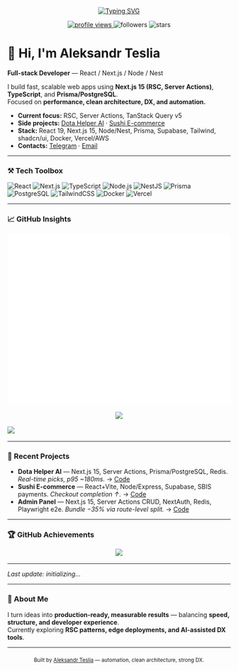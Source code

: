 <!-- Typing header -->
<p align="center">
  <a href="https://github.com/puffynNeroun">
    <img src="https://readme-typing-svg.herokuapp.com?font=JetBrains+Mono&weight=600&size=22&pause=1100&color=5BCDEC&center=true&vCenter=true&width=750&lines=Aleksandr+Teslia+—+Full-stack+Developer;React%2FNext.js%2FNode%2FNest;Performance%2C+Clean+Architecture%2C+DX%2C+Automation" alt="Typing SVG" />
  </a>
</p>

<p align="center">
  <a href="https://komarev.com/ghpvc/?username=puffynNeroun?_=1760290029?_=1760290653?_=1760291365?_=1760293163?_=1760294541?_=1760296274?_=1760296986?_=1760297759?_=1760298529?_=1760300148?_=1760301413?_=1760302149?_=1760303570?_=1760304388?_=1760305005?_=1760305763?_=1760307200?_=1760308209?_=1760309350?_=1760332585?_=1760334009?_=1760336732?_=1760338234?_=1760339784?_=1760341100?_=1760341747?_=1760343774?_=1760345310?_=1760347164?_=1760348533?_=1760350721?_=1760352224?_=1760354008?_=1760354863?_=1760355518?_=1760356177?_=1760358769?_=1760361520?_=1760363132?_=1760364995?_=1760366519?_=1760368554?_=1760369931?_=1760370579?_=1760372361?_=1760373857?_=1760375641?_=1760376648?_=1760377733?_=1760379689?_=1760381169?_=1760382722?_=1760383452?_=1760384172?_=1760384934?_=1760386655?_=1760387917?_=1760388569?_=1760390003?_=1760390780?_=1760392134?_=1760393665?_=1760394713?_=1760395758?_=1760418900?_=1760419958?_=1760420955?_=1760423036?_=1760424493?_=1760426172?_=1760427439?_=1760428166?_=1760429971?_=1760431469?_=1760432136?_=1760433530?_=1760434833?_=1760437025?_=1760438566?_=1760440381?_=1760441230?_=1760441884?_=1760442555?_=1760445271?_=1760447934?_=1760449541?_=1760451418?_=1760453000?_=1760453625?_=1760455066?_=1760456402?_=1760458789?_=1760460292?_=1760460959?_=1760462122?_=1760463412?_=1760464134?_=1760466184?_=1760467605?_=1760469154?_=1760469970?_=1760470605?_=1760471374?_=1760473039?_=1760474349?_=1760474968?_=1760476413?_=1760477285?_=1760477926?_=1760478567?_=1760480072?_=1760481143?_=1760482171?_=1760505331?_=1760506753?_=1760507357?_=1760509433?_=1760510906?_=1760512572?_=1760513886?_=1760514529?_=1760516525?_=1760518085?_=1760519842?_=1760521223?_=1760523469?_=1760525038?_=1760526806?_=1760527654?_=1760528325?_=1760528980?_=1760531663?_=1760534371?_=1760536009?_=1760537799?_=1760539453?_=1760541344?_=1760542726?_=1760543377?_=1760545042?_=1760546617?_=1760547238?_=1760548451?_=1760549478?_=1760550532?_=1760552601?_=1760554089?_=1760555567?_=1760556375?_=1760557014?_=1760557768?_=1760559495?_=1760560823?_=1760562835?_=1760563725?_=1760564367?_=1760564970?_=1760566375?_=1760567445?_=1760568560?_=1760591718?_=1760593147?_=1760593779?_=1760595834?_=1760597294?_=1760598967?_=1760600241?_=1760600925?_=1760602942?_=1760604480?_=1760606269?_=1760607658?_=1760609889?_=1760611381?_=1760613216?_=1760614121?_=1760614780?_=1760618059?_=1760620759?_=1760622429?_=1760624176?_=1760625791?_=1760626419?_=1760627860?_=1760629230?_=1760629832?_=1760631629?_=1760633130?_=1760634854?_=1760635935?_=1760636969?_=1760638957?_=1760640473?_=1760641880?_=1760642660?_=1760643376?_=1760644153?_=1760645861?_=1760647175?_=1760649236?_=1760649975?_=1760650616?_=1760651375?_=1760652726?_=1760653758?_=1760654420?_=1760678096?_=1760679183?_=1760680164?_=1760682164?_=1760683657?_=1760685328?_=1760686616?_=1760687369?_=1760689300?_=1760690746?_=1760692652?_=1760693958?_=1760696224?_=1760697687?_=1760699582?_=1760700415?_=1760701059?_=1760701768?_=1760704349?_=1760706961?_=1760708581?_=1760710545?_=1760712089?_=1760714161?_=1760715538?_=1760716170?_=1760717938?_=1760719475?_=1760720102?_=1760721208?_=1760722204?_=1760722906?_=1760725213?_=1760726675?_=1760728343?_=1760729098?_=1760729766?_=1760730568?_=1760732245?_=1760733527?_=1760734173?_=1760735617?_=1760736495?_=1760737103?_=1760737763?_=1760739250?_=1760740319?_=1760741338?_=1760764436?_=1760765510?_=1760766564?_=1760768458?_=1760769879?_=1760771611?_=1760772432?_=1760773046?_=1760773765?_=1760775520?_=1760776915?_=1760778881?_=1760779781?_=1760780409?_=1760782477?_=1760783587?_=1760784570?_=1760785896?_=1760786656?_=1760787354?_=1760788156?_=1760790534?_=1760792421?_=1760794231?_=1760795359?_=1760796779?_=1760797790?_=1760798459?_=1760800399?_=1760801288?_=1760801896?_=1760802540?_=1760804216?_=1760805646?_=1760807504?_=1760808425?_=1760809039?_=1760809775?_=1760811581?_=1760812969?_=1760814677?_=1760815375?_=1760816151?_=1760816956?_=1760818532?_=1760819826?_=1760820566?_=1760821958?_=1760822777?_=1760823378?_=1760824147?_=1760825601?_=1760826640?_=1760827766?_=1760850892?_=1760851981?_=1760852961?_=1760854931?_=1760856301?_=1760857988?_=1760858782?_=1760860136?_=1760861881?_=1760863227?_=1760865238?_=1760866118?_=1760866725?_=1760867362?_=1760868876?_=1760869976?_=1760870966?_=1760872284?_=1760873027?_=1760873755?_=1760874566?_=1760876932?_=1760878811?_=1760880615?_=1760881771?_=1760883179?_=1760884180?_=1760884856?_=1760886806?_=1760887706?_=1760888316?_=1760888964?_=1760890625?_=1760892075?_=1760893946?_=1760894882?_=1760895512?_=1760896143?_=1760898001?_=1760899396?_=1760901099?_=1760901846?_=1760902567?_=1760903368?_=1760904966?_=1760906245">
    <img src="https://komarev.com/ghpvc/?username=puffynNeroun&color=5BCDEC&style=flat-square?_=1760290029?_=1760290653?_=1760291365?_=1760293163?_=1760294541?_=1760296274?_=1760296986?_=1760297759?_=1760298529?_=1760300148?_=1760301413?_=1760302149?_=1760303570?_=1760304388?_=1760305005?_=1760305763?_=1760307200?_=1760308209?_=1760309350?_=1760332585?_=1760334009?_=1760336732?_=1760338234?_=1760339784?_=1760341100?_=1760341747?_=1760343774?_=1760345310?_=1760347164?_=1760348533?_=1760350721?_=1760352224?_=1760354008?_=1760354863?_=1760355518?_=1760356177?_=1760358769?_=1760361520?_=1760363132?_=1760364995?_=1760366519?_=1760368554?_=1760369931?_=1760370579?_=1760372361?_=1760373857?_=1760375641?_=1760376648?_=1760377733?_=1760379689?_=1760381169?_=1760382722?_=1760383452?_=1760384172?_=1760384934?_=1760386655?_=1760387917?_=1760388569?_=1760390003?_=1760390780?_=1760392134?_=1760393665?_=1760394713?_=1760395758?_=1760418900?_=1760419958?_=1760420955?_=1760423036?_=1760424493?_=1760426172?_=1760427439?_=1760428166?_=1760429971?_=1760431469?_=1760432136?_=1760433530?_=1760434833?_=1760437025?_=1760438566?_=1760440381?_=1760441230?_=1760441884?_=1760442555?_=1760445271?_=1760447934?_=1760449541?_=1760451418?_=1760453000?_=1760453625?_=1760455066?_=1760456402?_=1760458789?_=1760460292?_=1760460959?_=1760462122?_=1760463412?_=1760464134?_=1760466184?_=1760467605?_=1760469154?_=1760469970?_=1760470605?_=1760471374?_=1760473039?_=1760474349?_=1760474968?_=1760476413?_=1760477285?_=1760477926?_=1760478567?_=1760480072?_=1760481143?_=1760482171?_=1760505331?_=1760506753?_=1760507357?_=1760509433?_=1760510906?_=1760512572?_=1760513886?_=1760514529?_=1760516525?_=1760518085?_=1760519842?_=1760521223?_=1760523469?_=1760525038?_=1760526806?_=1760527654?_=1760528325?_=1760528980?_=1760531663?_=1760534371?_=1760536009?_=1760537799?_=1760539453?_=1760541344?_=1760542726?_=1760543377?_=1760545042?_=1760546617?_=1760547238?_=1760548451?_=1760549478?_=1760550532?_=1760552601?_=1760554089?_=1760555567?_=1760556375?_=1760557014?_=1760557768?_=1760559495?_=1760560823?_=1760562835?_=1760563725?_=1760564367?_=1760564970?_=1760566375?_=1760567445?_=1760568560?_=1760591718?_=1760593147?_=1760593779?_=1760595834?_=1760597294?_=1760598967?_=1760600241?_=1760600925?_=1760602942?_=1760604480?_=1760606269?_=1760607658?_=1760609889?_=1760611381?_=1760613216?_=1760614121?_=1760614780?_=1760618059?_=1760620759?_=1760622429?_=1760624176?_=1760625791?_=1760626419?_=1760627860?_=1760629230?_=1760629832?_=1760631629?_=1760633130?_=1760634854?_=1760635935?_=1760636969?_=1760638957?_=1760640473?_=1760641880?_=1760642660?_=1760643376?_=1760644153?_=1760645861?_=1760647175?_=1760649236?_=1760649975?_=1760650616?_=1760651375?_=1760652726?_=1760653758?_=1760654420?_=1760678096?_=1760679183?_=1760680164?_=1760682164?_=1760683657?_=1760685328?_=1760686616?_=1760687369?_=1760689300?_=1760690746?_=1760692652?_=1760693958?_=1760696224?_=1760697687?_=1760699582?_=1760700415?_=1760701059?_=1760701768?_=1760704349?_=1760706961?_=1760708581?_=1760710545?_=1760712089?_=1760714161?_=1760715538?_=1760716170?_=1760717938?_=1760719475?_=1760720102?_=1760721208?_=1760722204?_=1760722906?_=1760725213?_=1760726675?_=1760728343?_=1760729098?_=1760729766?_=1760730568?_=1760732245?_=1760733527?_=1760734173?_=1760735617?_=1760736495?_=1760737103?_=1760737763?_=1760739250?_=1760740319?_=1760741338?_=1760764436?_=1760765510?_=1760766564?_=1760768458?_=1760769879?_=1760771611?_=1760772432?_=1760773046?_=1760773765?_=1760775520?_=1760776915?_=1760778881?_=1760779781?_=1760780409?_=1760782477?_=1760783587?_=1760784570?_=1760785896?_=1760786656?_=1760787354?_=1760788156?_=1760790534?_=1760792421?_=1760794231?_=1760795359?_=1760796779?_=1760797790?_=1760798459?_=1760800399?_=1760801288?_=1760801896?_=1760802540?_=1760804216?_=1760805646?_=1760807504?_=1760808425?_=1760809039?_=1760809775?_=1760811581?_=1760812969?_=1760814677?_=1760815375?_=1760816151?_=1760816956?_=1760818532?_=1760819826?_=1760820566?_=1760821958?_=1760822777?_=1760823378?_=1760824147?_=1760825601?_=1760826640?_=1760827766?_=1760850892?_=1760851981?_=1760852961?_=1760854931?_=1760856301?_=1760857988?_=1760858782?_=1760860136?_=1760861881?_=1760863227?_=1760865238?_=1760866118?_=1760866725?_=1760867362?_=1760868876?_=1760869976?_=1760870966?_=1760872284?_=1760873027?_=1760873755?_=1760874566?_=1760876932?_=1760878811?_=1760880615?_=1760881771?_=1760883179?_=1760884180?_=1760884856?_=1760886806?_=1760887706?_=1760888316?_=1760888964?_=1760890625?_=1760892075?_=1760893946?_=1760894882?_=1760895512?_=1760896143?_=1760898001?_=1760899396?_=1760901099?_=1760901846?_=1760902567?_=1760903368?_=1760904966?_=1760906245" alt="profile views"/>
  </a>
  <img src="https://img.shields.io/github/followers/puffynNeroun?style=flat-square&color=5BCDEC?_=1760290029?_=1760290653?_=1760291365?_=1760293163?_=1760294541?_=1760296274?_=1760296986?_=1760297759?_=1760298529?_=1760300148?_=1760301413?_=1760302149?_=1760303570?_=1760304388?_=1760305005?_=1760305763?_=1760307200?_=1760308209?_=1760309350?_=1760332585?_=1760334009?_=1760336732?_=1760338234?_=1760339784?_=1760341100?_=1760341747?_=1760343774?_=1760345310?_=1760347164?_=1760348533?_=1760350721?_=1760352224?_=1760354008?_=1760354863?_=1760355518?_=1760356177?_=1760358769?_=1760361520?_=1760363132?_=1760364995?_=1760366519?_=1760368554?_=1760369931?_=1760370579?_=1760372361?_=1760373857?_=1760375641?_=1760376648?_=1760377733?_=1760379689?_=1760381169?_=1760382722?_=1760383452?_=1760384172?_=1760384934?_=1760386655?_=1760387917?_=1760388569?_=1760390003?_=1760390780?_=1760392134?_=1760393665?_=1760394713?_=1760395758?_=1760418900?_=1760419958?_=1760420955?_=1760423036?_=1760424493?_=1760426172?_=1760427439?_=1760428166?_=1760429971?_=1760431469?_=1760432136?_=1760433530?_=1760434833?_=1760437025?_=1760438566?_=1760440381?_=1760441230?_=1760441884?_=1760442555?_=1760445271?_=1760447934?_=1760449541?_=1760451418?_=1760453000?_=1760453625?_=1760455066?_=1760456402?_=1760458789?_=1760460292?_=1760460959?_=1760462122?_=1760463412?_=1760464134?_=1760466184?_=1760467605?_=1760469154?_=1760469970?_=1760470605?_=1760471374?_=1760473039?_=1760474349?_=1760474968?_=1760476413?_=1760477285?_=1760477926?_=1760478567?_=1760480072?_=1760481143?_=1760482171?_=1760505331?_=1760506753?_=1760507357?_=1760509433?_=1760510906?_=1760512572?_=1760513886?_=1760514529?_=1760516525?_=1760518085?_=1760519842?_=1760521223?_=1760523469?_=1760525038?_=1760526806?_=1760527654?_=1760528325?_=1760528980?_=1760531663?_=1760534371?_=1760536009?_=1760537799?_=1760539453?_=1760541344?_=1760542726?_=1760543377?_=1760545042?_=1760546617?_=1760547238?_=1760548451?_=1760549478?_=1760550532?_=1760552601?_=1760554089?_=1760555567?_=1760556375?_=1760557014?_=1760557768?_=1760559495?_=1760560823?_=1760562835?_=1760563725?_=1760564367?_=1760564970?_=1760566375?_=1760567445?_=1760568560?_=1760591718?_=1760593147?_=1760593779?_=1760595834?_=1760597294?_=1760598967?_=1760600241?_=1760600925?_=1760602942?_=1760604480?_=1760606269?_=1760607658?_=1760609889?_=1760611381?_=1760613216?_=1760614121?_=1760614780?_=1760618059?_=1760620759?_=1760622429?_=1760624176?_=1760625791?_=1760626419?_=1760627860?_=1760629230?_=1760629832?_=1760631629?_=1760633130?_=1760634854?_=1760635935?_=1760636969?_=1760638957?_=1760640473?_=1760641880?_=1760642660?_=1760643376?_=1760644153?_=1760645861?_=1760647175?_=1760649236?_=1760649975?_=1760650616?_=1760651375?_=1760652726?_=1760653758?_=1760654420?_=1760678096?_=1760679183?_=1760680164?_=1760682164?_=1760683657?_=1760685328?_=1760686616?_=1760687369?_=1760689300?_=1760690746?_=1760692652?_=1760693958?_=1760696224?_=1760697687?_=1760699582?_=1760700415?_=1760701059?_=1760701768?_=1760704349?_=1760706961?_=1760708581?_=1760710545?_=1760712089?_=1760714161?_=1760715538?_=1760716170?_=1760717938?_=1760719475?_=1760720102?_=1760721208?_=1760722204?_=1760722906?_=1760725213?_=1760726675?_=1760728343?_=1760729098?_=1760729766?_=1760730568?_=1760732245?_=1760733527?_=1760734173?_=1760735617?_=1760736495?_=1760737103?_=1760737763?_=1760739250?_=1760740319?_=1760741338?_=1760764436?_=1760765510?_=1760766564?_=1760768458?_=1760769879?_=1760771611?_=1760772432?_=1760773046?_=1760773765?_=1760775520?_=1760776915?_=1760778881?_=1760779781?_=1760780409?_=1760782477?_=1760783587?_=1760784570?_=1760785896?_=1760786656?_=1760787354?_=1760788156?_=1760790534?_=1760792421?_=1760794231?_=1760795359?_=1760796779?_=1760797790?_=1760798459?_=1760800399?_=1760801288?_=1760801896?_=1760802540?_=1760804216?_=1760805646?_=1760807504?_=1760808425?_=1760809039?_=1760809775?_=1760811581?_=1760812969?_=1760814677?_=1760815375?_=1760816151?_=1760816956?_=1760818532?_=1760819826?_=1760820566?_=1760821958?_=1760822777?_=1760823378?_=1760824147?_=1760825601?_=1760826640?_=1760827766?_=1760850892?_=1760851981?_=1760852961?_=1760854931?_=1760856301?_=1760857988?_=1760858782?_=1760860136?_=1760861881?_=1760863227?_=1760865238?_=1760866118?_=1760866725?_=1760867362?_=1760868876?_=1760869976?_=1760870966?_=1760872284?_=1760873027?_=1760873755?_=1760874566?_=1760876932?_=1760878811?_=1760880615?_=1760881771?_=1760883179?_=1760884180?_=1760884856?_=1760886806?_=1760887706?_=1760888316?_=1760888964?_=1760890625?_=1760892075?_=1760893946?_=1760894882?_=1760895512?_=1760896143?_=1760898001?_=1760899396?_=1760901099?_=1760901846?_=1760902567?_=1760903368?_=1760904966?_=1760906245" alt="followers"/>
  <img src="https://img.shields.io/github/stars/puffynNeroun?style=flat-square&color=5BCDEC?_=1760290029?_=1760290653?_=1760291365?_=1760293163?_=1760294541?_=1760296274?_=1760296986?_=1760297759?_=1760298529?_=1760300148?_=1760301413?_=1760302149?_=1760303570?_=1760304388?_=1760305005?_=1760305763?_=1760307200?_=1760308209?_=1760309350?_=1760332585?_=1760334009?_=1760336732?_=1760338234?_=1760339784?_=1760341100?_=1760341747?_=1760343774?_=1760345310?_=1760347164?_=1760348533?_=1760350721?_=1760352224?_=1760354008?_=1760354863?_=1760355518?_=1760356177?_=1760358769?_=1760361520?_=1760363132?_=1760364995?_=1760366519?_=1760368554?_=1760369931?_=1760370579?_=1760372361?_=1760373857?_=1760375641?_=1760376648?_=1760377733?_=1760379689?_=1760381169?_=1760382722?_=1760383452?_=1760384172?_=1760384934?_=1760386655?_=1760387917?_=1760388569?_=1760390003?_=1760390780?_=1760392134?_=1760393665?_=1760394713?_=1760395758?_=1760418900?_=1760419958?_=1760420955?_=1760423036?_=1760424493?_=1760426172?_=1760427439?_=1760428166?_=1760429971?_=1760431469?_=1760432136?_=1760433530?_=1760434833?_=1760437025?_=1760438566?_=1760440381?_=1760441230?_=1760441884?_=1760442555?_=1760445271?_=1760447934?_=1760449541?_=1760451418?_=1760453000?_=1760453625?_=1760455066?_=1760456402?_=1760458789?_=1760460292?_=1760460959?_=1760462122?_=1760463412?_=1760464134?_=1760466184?_=1760467605?_=1760469154?_=1760469970?_=1760470605?_=1760471374?_=1760473039?_=1760474349?_=1760474968?_=1760476413?_=1760477285?_=1760477926?_=1760478567?_=1760480072?_=1760481143?_=1760482171?_=1760505331?_=1760506753?_=1760507357?_=1760509433?_=1760510906?_=1760512572?_=1760513886?_=1760514529?_=1760516525?_=1760518085?_=1760519842?_=1760521223?_=1760523469?_=1760525038?_=1760526806?_=1760527654?_=1760528325?_=1760528980?_=1760531663?_=1760534371?_=1760536009?_=1760537799?_=1760539453?_=1760541344?_=1760542726?_=1760543377?_=1760545042?_=1760546617?_=1760547238?_=1760548451?_=1760549478?_=1760550532?_=1760552601?_=1760554089?_=1760555567?_=1760556375?_=1760557014?_=1760557768?_=1760559495?_=1760560823?_=1760562835?_=1760563725?_=1760564367?_=1760564970?_=1760566375?_=1760567445?_=1760568560?_=1760591718?_=1760593147?_=1760593779?_=1760595834?_=1760597294?_=1760598967?_=1760600241?_=1760600925?_=1760602942?_=1760604480?_=1760606269?_=1760607658?_=1760609889?_=1760611381?_=1760613216?_=1760614121?_=1760614780?_=1760618059?_=1760620759?_=1760622429?_=1760624176?_=1760625791?_=1760626419?_=1760627860?_=1760629230?_=1760629832?_=1760631629?_=1760633130?_=1760634854?_=1760635935?_=1760636969?_=1760638957?_=1760640473?_=1760641880?_=1760642660?_=1760643376?_=1760644153?_=1760645861?_=1760647175?_=1760649236?_=1760649975?_=1760650616?_=1760651375?_=1760652726?_=1760653758?_=1760654420?_=1760678096?_=1760679183?_=1760680164?_=1760682164?_=1760683657?_=1760685328?_=1760686616?_=1760687369?_=1760689300?_=1760690746?_=1760692652?_=1760693958?_=1760696224?_=1760697687?_=1760699582?_=1760700415?_=1760701059?_=1760701768?_=1760704349?_=1760706961?_=1760708581?_=1760710545?_=1760712089?_=1760714161?_=1760715538?_=1760716170?_=1760717938?_=1760719475?_=1760720102?_=1760721208?_=1760722204?_=1760722906?_=1760725213?_=1760726675?_=1760728343?_=1760729098?_=1760729766?_=1760730568?_=1760732245?_=1760733527?_=1760734173?_=1760735617?_=1760736495?_=1760737103?_=1760737763?_=1760739250?_=1760740319?_=1760741338?_=1760764436?_=1760765510?_=1760766564?_=1760768458?_=1760769879?_=1760771611?_=1760772432?_=1760773046?_=1760773765?_=1760775520?_=1760776915?_=1760778881?_=1760779781?_=1760780409?_=1760782477?_=1760783587?_=1760784570?_=1760785896?_=1760786656?_=1760787354?_=1760788156?_=1760790534?_=1760792421?_=1760794231?_=1760795359?_=1760796779?_=1760797790?_=1760798459?_=1760800399?_=1760801288?_=1760801896?_=1760802540?_=1760804216?_=1760805646?_=1760807504?_=1760808425?_=1760809039?_=1760809775?_=1760811581?_=1760812969?_=1760814677?_=1760815375?_=1760816151?_=1760816956?_=1760818532?_=1760819826?_=1760820566?_=1760821958?_=1760822777?_=1760823378?_=1760824147?_=1760825601?_=1760826640?_=1760827766?_=1760850892?_=1760851981?_=1760852961?_=1760854931?_=1760856301?_=1760857988?_=1760858782?_=1760860136?_=1760861881?_=1760863227?_=1760865238?_=1760866118?_=1760866725?_=1760867362?_=1760868876?_=1760869976?_=1760870966?_=1760872284?_=1760873027?_=1760873755?_=1760874566?_=1760876932?_=1760878811?_=1760880615?_=1760881771?_=1760883179?_=1760884180?_=1760884856?_=1760886806?_=1760887706?_=1760888316?_=1760888964?_=1760890625?_=1760892075?_=1760893946?_=1760894882?_=1760895512?_=1760896143?_=1760898001?_=1760899396?_=1760901099?_=1760901846?_=1760902567?_=1760903368?_=1760904966?_=1760906245" alt="stars"/>
</p>

# 👋 Hi, I'm Aleksandr Teslia  
**Full-stack Developer** — React / Next.js / Node / Nest  

I build fast, scalable web apps using **Next.js 15 (RSC, Server Actions)**, **TypeScript**, and **Prisma/PostgreSQL**.  
Focused on **performance, clean architecture, DX, and automation.**

- **Current focus:** RSC, Server Actions, TanStack Query v5  
- **Side projects:** [Dota Helper AI](https://github.com/puffynNeroun/dota--helper) · [Sushi E-commerce](https://github.com/puffynNeroun/delivery-back)  
- **Stack:** React 19, Next.js 15, Node/Nest, Prisma, Supabase, Tailwind, shadcn/ui, Docker, Vercel/AWS  
- **Contacts:** [Telegram](https://t.me/lilerrpamp) · [Email](mailto:rememberfox00@gmail.com)

---

### ⚒️ Tech Toolbox
![React](https://img.shields.io/badge/React-0D1117?style=for-the-badge&logo=react&logoColor=61DAFB)
![Next.js](https://img.shields.io/badge/Next.js-0D1117?style=for-the-badge&logo=nextdotjs&logoColor=FFFFFF)
![TypeScript](https://img.shields.io/badge/TypeScript-0D1117?style=for-the-badge&logo=typescript&logoColor=3178C6)
![Node.js](https://img.shields.io/badge/Node.js-0D1117?style=for-the-badge&logo=node.js&logoColor=5FA04E)
![NestJS](https://img.shields.io/badge/NestJS-0D1117?style=for-the-badge&logo=nestjs&logoColor=E0234E)
![Prisma](https://img.shields.io/badge/Prisma-0D1117?style=for-the-badge&logo=prisma&logoColor=FFFFFF)
![PostgreSQL](https://img.shields.io/badge/PostgreSQL-0D1117?style=for-the-badge&logo=postgresql&logoColor=4169E1)
![TailwindCSS](https://img.shields.io/badge/TailwindCSS-0D1117?style=for-the-badge&logo=tailwindcss&logoColor=38B2AC)
![Docker](https://img.shields.io/badge/Docker-0D1117?style=for-the-badge&logo=docker&logoColor=2496ED)
![Vercel](https://img.shields.io/badge/Vercel-0D1117?style=for-the-badge&logo=vercel&logoColor=FFFFFF)

---

### 📈 GitHub Insights

<p align="center">
  <img src="./github-metrics.svg" alt="GitHub metrics" />
</p>



<p align="center">
  <!-- streak (стабильный виджет) -->
  <img height="165" src="https://github-readme-streak-stats.herokuapp.com?user=puffynNeroun&theme=github-dark&hide_border=true&ring=5BCDEC&fire=5BCDEC&currStreakLabel=5BCDEC?_=1760290029?_=1760290653?_=1760291365?_=1760293163?_=1760294541?_=1760296274?_=1760296986?_=1760297759?_=1760298529?_=1760300148?_=1760301413?_=1760302149?_=1760303570?_=1760304388?_=1760305005?_=1760305763?_=1760307200?_=1760308209?_=1760309350?_=1760332585?_=1760334009?_=1760336732?_=1760338234?_=1760339784?_=1760341100?_=1760341747?_=1760343774?_=1760345310?_=1760347164?_=1760348533?_=1760350721?_=1760352224?_=1760354008?_=1760354863?_=1760355518?_=1760356177?_=1760358769?_=1760361520?_=1760363132?_=1760364995?_=1760366519?_=1760368554?_=1760369931?_=1760370579?_=1760372361?_=1760373857?_=1760375641?_=1760376648?_=1760377733?_=1760379689?_=1760381169?_=1760382722?_=1760383452?_=1760384172?_=1760384934?_=1760386655?_=1760387917?_=1760388569?_=1760390003?_=1760390780?_=1760392134?_=1760393665?_=1760394713?_=1760395758?_=1760418900?_=1760419958?_=1760420955?_=1760423036?_=1760424493?_=1760426172?_=1760427439?_=1760428166?_=1760429971?_=1760431469?_=1760432136?_=1760433530?_=1760434833?_=1760437025?_=1760438566?_=1760440381?_=1760441230?_=1760441884?_=1760442555?_=1760445271?_=1760447934?_=1760449541?_=1760451418?_=1760453000?_=1760453625?_=1760455066?_=1760456402?_=1760458789?_=1760460292?_=1760460959?_=1760462122?_=1760463412?_=1760464134?_=1760466184?_=1760467605?_=1760469154?_=1760469970?_=1760470605?_=1760471374?_=1760473039?_=1760474349?_=1760474968?_=1760476413?_=1760477285?_=1760477926?_=1760478567?_=1760480072?_=1760481143?_=1760482171?_=1760505331?_=1760506753?_=1760507357?_=1760509433?_=1760510906?_=1760512572?_=1760513886?_=1760514529?_=1760516525?_=1760518085?_=1760519842?_=1760521223?_=1760523469?_=1760525038?_=1760526806?_=1760527654?_=1760528325?_=1760528980?_=1760531663?_=1760534371?_=1760536009?_=1760537799?_=1760539453?_=1760541344?_=1760542726?_=1760543377?_=1760545042?_=1760546617?_=1760547238?_=1760548451?_=1760549478?_=1760550532?_=1760552601?_=1760554089?_=1760555567?_=1760556375?_=1760557014?_=1760557768?_=1760559495?_=1760560823?_=1760562835?_=1760563725?_=1760564367?_=1760564970?_=1760566375?_=1760567445?_=1760568560?_=1760591718?_=1760593147?_=1760593779?_=1760595834?_=1760597294?_=1760598967?_=1760600241?_=1760600925?_=1760602942?_=1760604480?_=1760606269?_=1760607658?_=1760609889?_=1760611381?_=1760613216?_=1760614121?_=1760614780?_=1760618059?_=1760620759?_=1760622429?_=1760624176?_=1760625791?_=1760626419?_=1760627860?_=1760629230?_=1760629832?_=1760631629?_=1760633130?_=1760634854?_=1760635935?_=1760636969?_=1760638957?_=1760640473?_=1760641880?_=1760642660?_=1760643376?_=1760644153?_=1760645861?_=1760647175?_=1760649236?_=1760649975?_=1760650616?_=1760651375?_=1760652726?_=1760653758?_=1760654420?_=1760678096?_=1760679183?_=1760680164?_=1760682164?_=1760683657?_=1760685328?_=1760686616?_=1760687369?_=1760689300?_=1760690746?_=1760692652?_=1760693958?_=1760696224?_=1760697687?_=1760699582?_=1760700415?_=1760701059?_=1760701768?_=1760704349?_=1760706961?_=1760708581?_=1760710545?_=1760712089?_=1760714161?_=1760715538?_=1760716170?_=1760717938?_=1760719475?_=1760720102?_=1760721208?_=1760722204?_=1760722906?_=1760725213?_=1760726675?_=1760728343?_=1760729098?_=1760729766?_=1760730568?_=1760732245?_=1760733527?_=1760734173?_=1760735617?_=1760736495?_=1760737103?_=1760737763?_=1760739250?_=1760740319?_=1760741338?_=1760764436?_=1760765510?_=1760766564?_=1760768458?_=1760769879?_=1760771611?_=1760772432?_=1760773046?_=1760773765?_=1760775520?_=1760776915?_=1760778881?_=1760779781?_=1760780409?_=1760782477?_=1760783587?_=1760784570?_=1760785896?_=1760786656?_=1760787354?_=1760788156?_=1760790534?_=1760792421?_=1760794231?_=1760795359?_=1760796779?_=1760797790?_=1760798459?_=1760800399?_=1760801288?_=1760801896?_=1760802540?_=1760804216?_=1760805646?_=1760807504?_=1760808425?_=1760809039?_=1760809775?_=1760811581?_=1760812969?_=1760814677?_=1760815375?_=1760816151?_=1760816956?_=1760818532?_=1760819826?_=1760820566?_=1760821958?_=1760822777?_=1760823378?_=1760824147?_=1760825601?_=1760826640?_=1760827766?_=1760850892?_=1760851981?_=1760852961?_=1760854931?_=1760856301?_=1760857988?_=1760858782?_=1760860136?_=1760861881?_=1760863227?_=1760865238?_=1760866118?_=1760866725?_=1760867362?_=1760868876?_=1760869976?_=1760870966?_=1760872284?_=1760873027?_=1760873755?_=1760874566?_=1760876932?_=1760878811?_=1760880615?_=1760881771?_=1760883179?_=1760884180?_=1760884856?_=1760886806?_=1760887706?_=1760888316?_=1760888964?_=1760890625?_=1760892075?_=1760893946?_=1760894882?_=1760895512?_=1760896143?_=1760898001?_=1760899396?_=1760901099?_=1760901846?_=1760902567?_=1760903368?_=1760904966?_=1760906245" />
</p>

<!-- Activity Graph (fallback visual life) -->
<img src="https://github-readme-activity-graph.vercel.app/graph?username=puffynNeroun&theme=github-dark&hide_border=true&bg_color=0D1117&color=5BCDEC&line=5BCDEC&point=5BCDEC" />


---

### 🚀 Recent Projects
- **Dota Helper AI** — Next.js 15, Server Actions, Prisma/PostgreSQL, Redis. _Real-time picks, p95 ~180ms._ → [Code](https://github.com/puffynNeroun/dota--helper)
- **Sushi E-commerce** — React+Vite, Node/Express, Supabase, SBIS payments. _Checkout completion ↑._ → [Code](https://github.com/puffynNeroun/delivery-back)
- **Admin Panel** — Next.js 15, Server Actions CRUD, NextAuth, Redis, Playwright e2e. _Bundle −35% via route-level split._ → [Code](https://github.com/puffynNeroun/resume-assistant)

---

### 🏆 GitHub Achievements
<p align="center">
  <img src="https://github-profile-trophy.vercel.app/?username=puffynNeroun&theme=darkhub&no-frame=true&no-bg=true&margin-w=12&margin-h=12&column=6?_=1760290029?_=1760290653?_=1760291365?_=1760293163?_=1760294541?_=1760296274?_=1760296986?_=1760297759?_=1760298529?_=1760300148?_=1760301413?_=1760302149?_=1760303570?_=1760304388?_=1760305005?_=1760305763?_=1760307200?_=1760308209?_=1760309350?_=1760332585?_=1760334009?_=1760336732?_=1760338234?_=1760339784?_=1760341100?_=1760341747?_=1760343774?_=1760345310?_=1760347164?_=1760348533?_=1760350721?_=1760352224?_=1760354008?_=1760354863?_=1760355518?_=1760356177?_=1760358769?_=1760361520?_=1760363132?_=1760364995?_=1760366519?_=1760368554?_=1760369931?_=1760370579?_=1760372361?_=1760373857?_=1760375641?_=1760376648?_=1760377733?_=1760379689?_=1760381169?_=1760382722?_=1760383452?_=1760384172?_=1760384934?_=1760386655?_=1760387917?_=1760388569?_=1760390003?_=1760390780?_=1760392134?_=1760393665?_=1760394713?_=1760395758?_=1760418900?_=1760419958?_=1760420955?_=1760423036?_=1760424493?_=1760426172?_=1760427439?_=1760428166?_=1760429971?_=1760431469?_=1760432136?_=1760433530?_=1760434833?_=1760437025?_=1760438566?_=1760440381?_=1760441230?_=1760441884?_=1760442555?_=1760445271?_=1760447934?_=1760449541?_=1760451418?_=1760453000?_=1760453625?_=1760455066?_=1760456402?_=1760458789?_=1760460292?_=1760460959?_=1760462122?_=1760463412?_=1760464134?_=1760466184?_=1760467605?_=1760469154?_=1760469970?_=1760470605?_=1760471374?_=1760473039?_=1760474349?_=1760474968?_=1760476413?_=1760477285?_=1760477926?_=1760478567?_=1760480072?_=1760481143?_=1760482171?_=1760505331?_=1760506753?_=1760507357?_=1760509433?_=1760510906?_=1760512572?_=1760513886?_=1760514529?_=1760516525?_=1760518085?_=1760519842?_=1760521223?_=1760523469?_=1760525038?_=1760526806?_=1760527654?_=1760528325?_=1760528980?_=1760531663?_=1760534371?_=1760536009?_=1760537799?_=1760539453?_=1760541344?_=1760542726?_=1760543377?_=1760545042?_=1760546617?_=1760547238?_=1760548451?_=1760549478?_=1760550532?_=1760552601?_=1760554089?_=1760555567?_=1760556375?_=1760557014?_=1760557768?_=1760559495?_=1760560823?_=1760562835?_=1760563725?_=1760564367?_=1760564970?_=1760566375?_=1760567445?_=1760568560?_=1760591718?_=1760593147?_=1760593779?_=1760595834?_=1760597294?_=1760598967?_=1760600241?_=1760600925?_=1760602942?_=1760604480?_=1760606269?_=1760607658?_=1760609889?_=1760611381?_=1760613216?_=1760614121?_=1760614780?_=1760618059?_=1760620759?_=1760622429?_=1760624176?_=1760625791?_=1760626419?_=1760627860?_=1760629230?_=1760629832?_=1760631629?_=1760633130?_=1760634854?_=1760635935?_=1760636969?_=1760638957?_=1760640473?_=1760641880?_=1760642660?_=1760643376?_=1760644153?_=1760645861?_=1760647175?_=1760649236?_=1760649975?_=1760650616?_=1760651375?_=1760652726?_=1760653758?_=1760654420?_=1760678096?_=1760679183?_=1760680164?_=1760682164?_=1760683657?_=1760685328?_=1760686616?_=1760687369?_=1760689300?_=1760690746?_=1760692652?_=1760693958?_=1760696224?_=1760697687?_=1760699582?_=1760700415?_=1760701059?_=1760701768?_=1760704349?_=1760706961?_=1760708581?_=1760710545?_=1760712089?_=1760714161?_=1760715538?_=1760716170?_=1760717938?_=1760719475?_=1760720102?_=1760721208?_=1760722204?_=1760722906?_=1760725213?_=1760726675?_=1760728343?_=1760729098?_=1760729766?_=1760730568?_=1760732245?_=1760733527?_=1760734173?_=1760735617?_=1760736495?_=1760737103?_=1760737763?_=1760739250?_=1760740319?_=1760741338?_=1760764436?_=1760765510?_=1760766564?_=1760768458?_=1760769879?_=1760771611?_=1760772432?_=1760773046?_=1760773765?_=1760775520?_=1760776915?_=1760778881?_=1760779781?_=1760780409?_=1760782477?_=1760783587?_=1760784570?_=1760785896?_=1760786656?_=1760787354?_=1760788156?_=1760790534?_=1760792421?_=1760794231?_=1760795359?_=1760796779?_=1760797790?_=1760798459?_=1760800399?_=1760801288?_=1760801896?_=1760802540?_=1760804216?_=1760805646?_=1760807504?_=1760808425?_=1760809039?_=1760809775?_=1760811581?_=1760812969?_=1760814677?_=1760815375?_=1760816151?_=1760816956?_=1760818532?_=1760819826?_=1760820566?_=1760821958?_=1760822777?_=1760823378?_=1760824147?_=1760825601?_=1760826640?_=1760827766?_=1760850892?_=1760851981?_=1760852961?_=1760854931?_=1760856301?_=1760857988?_=1760858782?_=1760860136?_=1760861881?_=1760863227?_=1760865238?_=1760866118?_=1760866725?_=1760867362?_=1760868876?_=1760869976?_=1760870966?_=1760872284?_=1760873027?_=1760873755?_=1760874566?_=1760876932?_=1760878811?_=1760880615?_=1760881771?_=1760883179?_=1760884180?_=1760884856?_=1760886806?_=1760887706?_=1760888316?_=1760888964?_=1760890625?_=1760892075?_=1760893946?_=1760894882?_=1760895512?_=1760896143?_=1760898001?_=1760899396?_=1760901099?_=1760901846?_=1760902567?_=1760903368?_=1760904966?_=1760906245"/>
</p>

---

<!-- ACTIVITY:START -->
_Last update: initializing..._
<!-- ACTIVITY:END -->

<!-- ACTIVITY:STATE
DATE=
COUNT=0
TARGET=0
ACTIVITY:STATE -->

---

### 🧭 About Me  
I turn ideas into **production-ready, measurable results** — balancing **speed, structure, and developer experience**.  
Currently exploring **RSC patterns, edge deployments, and AI-assisted DX tools**.

---

<p align="center">
  <sub>Built by <a href="https://github.com/puffynNeroun">Aleksandr Teslia</a> — automation, clean architecture, strong DX.</sub>
</p>
